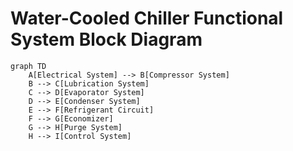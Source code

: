 # Water-Cooled Chiller Functional System Block Diagram

```mermaid
graph TD
    A[Electrical System] --> B[Compressor System]
    B --> C[Lubrication System]
    C --> D[Evaporator System]
    D --> E[Condenser System]
    E --> F[Refrigerant Circuit]
    F --> G[Economizer]
    G --> H[Purge System]
    H --> I[Control System]

